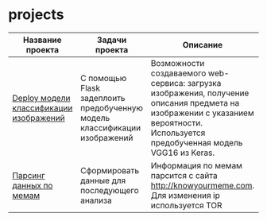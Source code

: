 # projects
  
| Название проекта | Задачи проекта | Описание | Навыки и инструменты |
| ----------------- | ----------------- | ----------------- | --- |
| [Deploy модели классификации изображений](https://github.com/WhiteNivis/projects/tree/main/deploy_image_classifier)| С помощью Flask задеплоить предобученную модель классификации изображений | Возможности создаваемого web-сервиса: загрузка изображения, получение описания предмета на изображении с указанием вероятности. Используется предобученная модель VGG16 из Keras. | Python, PyCharm, Flask, requests, render_template, Keras |   
| [Парсинг данных по мемам](https://github.com/WhiteNivis/projects/tree/main/parsing_memes) | Сформировать данные для последующего анализа | Информация по мемам парсится с сайта http://knowyourmeme.com. Для изменения ip используется TOR | Python, requests, BeautifulSoup |   
